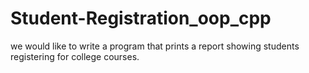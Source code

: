 # Student-Registration_oop_cpp
we would like to write a program that prints a report showing students registering for college courses.
